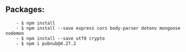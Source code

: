 ## Packages:

        - $ npm install
        - $ npm install --save express cors body-parser dotenv mongoose nodemon
        - $ npm install --save utf8 crypto
        - $ npm i pubnub@4.27.2
